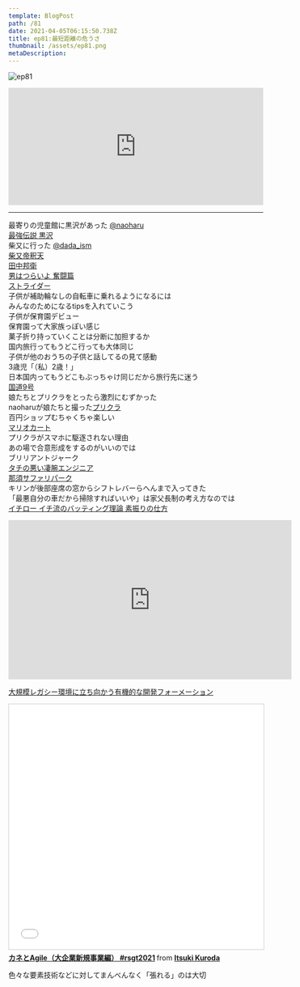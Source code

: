 ```yaml
---  
template: BlogPost  
path: /81
date: 2021-04-05T06:15:50.738Z  
title: ep81:最短距離の危うさ
thumbnail: /assets/ep81.png
metaDescription:  
---  
```

![ep81](/assets/ep81.png)  

<iframe src="https://open.spotify.com/embed/episode/1ACViTWVSAc7t6nOLSquz4" width="100%" height="232" frameBorder="0" allowfullscreen="" allow="autoplay; clipboard-write; encrypted-media; fullscreen; picture-in-picture"></iframe>

***

最寄りの児童館に黒沢があった [@naoharu](https://twitter.com/naoharu)   
[最強伝説 黒沢](https://ja.wikipedia.org/wiki/%E6%9C%80%E5%BC%B7%E4%BC%9D%E8%AA%AC_%E9%BB%92%E6%B2%A2)  
柴又に行った [@dada_ism](https://twitter.com/dada_ism)  
[柴又帝釈天](http://www.taishakuten.or.jp/)  
[田中邦衛](https://ja.wikipedia.org/wiki/%E7%94%B0%E4%B8%AD%E9%82%A6%E8%A1%9B)  
[男はつらいよ 奮闘篇](https://www.cinemaclassics.jp/tora-san/guest/19/)  
[ストライダー](https://www.strider.jp/)  
子供が補助輪なしの自転車に乗れるようになるには  
みんなのためになるtipsを入れていこう  
子供が保育園デビュー  
保育園って大家族っぽい感じ  
菓子折り持っていくことは分断に加担するか  
国内旅行ってもうどこ行っても大体同じ  
子供が他のおうちの子供と話してるの見て感動  
3歳児「（私）2歳！」  
日本国内ってもうどこもぶっちゃけ同じだから旅行先に迷う  
[国道9号](https://ja.wikipedia.org/wiki/%E5%9B%BD%E9%81%939%E5%8F%B7)  
娘たちとプリクラをとったら激烈にむずかった  
naoharuが娘たちと撮った[プリクラ](https://twitter.com/naoharu/status/1377540312399192067)  
百円ショップむちゃくちゃ楽しい  
[マリオカート](https://mariokart-acgpdx.bngames.net/)    
プリクラがスマホに駆逐されない理由  
あの場で合意形成をするのがいいのでは  
ブリリアントジャーク  
[タチの悪い凄腕エンジニア](https://note.com/floyd0/n/n1db7854ca2e2)  
[那須サファリパーク](https://www.nasusafari.com/)  
キリンが後部座席の窓からシフトレバーらへんまで入ってきた  
「最悪自分の車だから掃除すればいいや」は家父長制の考え方なのでは  
[イチロー イチ流のバッティング理論 素振りの仕方](https://www.youtube.com/watch?v=9y-6QsY5UTE)  
<iframe width="560" height="315" src="https://www.youtube.com/embed/9y-6QsY5UTE" title="YouTube video player" frameborder="0" allow="accelerometer; autoplay; clipboard-write; encrypted-media; gyroscope; picture-in-picture" allowfullscreen></iframe>  

[大規模レガシー環境に立ち向かう有機的な開発フォーメーション](https://www.slideshare.net/i2key/devsumi-152929762)  

<iframe src="//www.slideshare.net/slideshow/embed_code/key/LRsH7jWNZXPAWK" width="595" height="485" frameborder="0" marginwidth="0" marginheight="0" scrolling="no" style="border:1px solid #CCC; border-width:1px; margin-bottom:5px; max-width: 100%;" allowfullscreen> </iframe> <div style="margin-bottom:5px"> <strong> <a href="//www.slideshare.net/i2key/agile-241020629" title="カネとAgile（大企業新規事業編） #rsgt2021" target="_blank">カネとAgile（大企業新規事業編） #rsgt2021</a> </strong> from <strong><a href="https://www.slideshare.net/i2key" target="_blank">Itsuki Kuroda</a></strong> </div>
  

色々な要素技術などに対してまんべんなく「張れる」のは大切  






